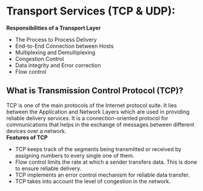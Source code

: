 # Transport Services (TCP & UDP):
**Responsibilities of a Transport Layer**
* The Process to Process Delivery
* End-to-End Connection between Hosts
* Multiplexing and Demultiplexing
* Congestion Control
* Data integrity and Error correction
* Flow control

## What is Transmission Control Protocol (TCP)?
TCP is one of the main protocols of the Internet protocol suite. It lies between the Application and Network Layers which are used in providing reliable delivery services. It is a connection-oriented protocol for communications that helps in the exchange of messages between different devices over a network.
<br>
**Features of TCP**
* TCP keeps track of the segments being transmitted or received by assigning numbers to every single one of them.
* Flow control limits the rate at which a sender transfers data. This is done to ensure reliable delivery.
* TCP implements an error control mechanism for reliable data transfer.
* TCP takes into account the level of congestion in the network.
